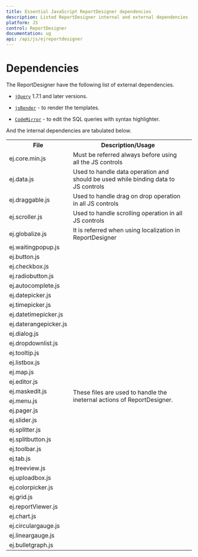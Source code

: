 ```yaml
---
title: Essential JavaScript ReportDesigner dependencies
description: Listed ReportDesigner internal and external dependencies
platform: JS
control: ReportDesigner
documentation: ug
api: /api/js/ejreportdesigner
---
```

# Dependencies

The ReportDesigner have the following list of external dependencies.

* [`jQuery`](http://jquery.com "jQuery") 1.7.1 and later versions.

* [`jsRender`](https://github.com/borismoore/jsrender "jsRender") - to render the templates.

* [`CodeMirror`](https://github.com/codemirror/CodeMirror "CodeMirror") - to edit the SQL queries with syntax highlighter.

And the internal dependencies are tabulated below.

<table>
    <tr>
        <th>
            File
        </th>
        <th>
            Description/Usage
        </th>
    </tr>
    <tr>
        <td>
            ej.core.min.js
        </td>
        <td>
            Must be referred always before using all the JS controls
        </td>
    </tr>
    <tr>
        <td>
            ej.data.js
        </td>
        <td>
            Used to handle data operation and should be used while binding data to JS controls
        </td>
    </tr>
    <tr>
        <td>
            ej.draggable.js
        </td>
        <td>
          Used to handle drag on drop operation in all JS controls
        </td>
    </tr>
    <tr>
        <td>
            ej.scroller.js
        </td>
        <td>
           Used to handle scrolling operation in all JS controls
        </td>
    </tr>
    <tr>
        <td>
            ej.globalize.js
        </td>
        <td>
          It is referred when using localization in ReportDesigner
        </td>
    </tr>
    <tr>
        <td>
            ej.waitingpopup.js
        </td>
        <td rowspan="32">
        These files are used to handle the ineternal actions of ReportDesigner.
        </td>
    </tr>
    <tr>
        <td>
            ej.button.js
        </td>
        <td>
        </td>
    </tr>
    <tr>
        <td>
            ej.checkbox.js
        </td>
        <td>
        </td>
    </tr>
    <tr>
        <td>
            ej.radiobutton.js
        </td>
        <td>
        </td>
    </tr>
    <tr>
        <td>
            ej.autocomplete.js
        </td>
        <td>
        </td>
    </tr>
    <tr>
        <td>
            ej.datepicker.js
        </td>
        <td>
        </td>
    </tr>
    <tr>
        <td>
            ej.timepicker.js
        </td>
        <td>
        </td>
    </tr>
    <tr>
        <td>
            ej.datetimepicker.js
        </td>
        <td>
        </td>
    </tr>
    <tr>
        <td>
            ej.daterangepicker.js
        </td>
        <td>
        </td>
    </tr>
    <tr>
        <td>
            ej.dialog.js
        </td>
        <td>
        </td>
    </tr>
    <tr>
        <td>
            ej.dropdownlist.js
        </td>
        <td>
        </td>
    </tr>
    <tr>
        <td>
            ej.tooltip.js
        </td>
        <td>
        </td>
    </tr>
    <tr>
        <td>
            ej.listbox.js
        </td>
        <td>
        </td>
    </tr>
    <tr>
        <td>
            ej.map.js
        </td>
        <td>
        </td>
    </tr>
    <tr>
        <td>
            ej.editor.js
        </td>
        <td>
        </td>
    </tr>
    <tr>
        <td>
            ej.maskedit.js
        </td>
        <td>
        </td>
    </tr>
    <tr>
        <td>
            ej.menu.js
        </td>
        <td>
        </td>
    </tr>
    <tr>
        <td>
            ej.pager.js
        </td>
        <td>
        </td>
    </tr>
    <tr>
        <td>
            ej.slider.js
        </td>
        <td>
        </td>
    </tr>
    <tr>
        <td>
            ej.splitter.js
        </td>
        <td>
        </td>
    </tr>        
    <tr>
        <td>
            ej.splitbutton.js
        </td>
        <td>
        </td>
    </tr>
    <tr>
        <td>
            ej.toolbar.js
        </td>
        <td>
        </td>
    </tr>
    <tr>
        <td>
            ej.tab.js
        </td>
        <td>
        </td>
    </tr>
    <tr>
        <td>
            ej.treeview.js
        </td>
        <td>
        </td>
    </tr>
    <tr>
        <td>
            ej.uploadbox.js
        </td>
        <td>
        </td>
    </tr>
    <tr>
        <td>
            ej.colorpicker.js
        </td>
        <td>
        </td>
    </tr>
    <tr>
        <td>
            ej.grid.js
        </td>
        <td>
        </td>
    </tr>
    <tr>
        <td>
            ej.reportViewer.js
        </td>
        <td>
        </td>
    </tr>
    <tr>
        <td>
            ej.chart.js
        </td>
        <td>
        </td>
    </tr>
    <tr>
        <td>
            ej.circulargauge.js
        </td>
        <td>
        </td>
    </tr>
    <tr>
        <td>
            ej.lineargauge.js
        </td>
        <td>
        </td>
    </tr>
    <tr>
        <td>
            ej.bulletgraph.js
        </td>
        <td>
        </td>
    </tr>

</table>

